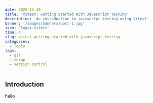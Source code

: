 ```yaml
---
date: 2022-11-30
title: 'Vitest: Getting Started With Javascript Testing'
description: 'An introduction to javascript testing using Vitest'
banner: '/images/banners/post-1.jpg'
icon: 'logos:vitest'
time: 4
slug: vitest-getting-started-with-javascript-testing
categories:
  - Tools
tags:
  - git
  - setup
  - version control
---
```


## Introduction

hello
